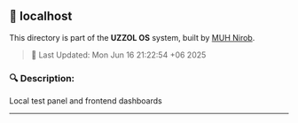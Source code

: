 ## 📁 localhost

This directory is part of the **UZZOL OS** system, built by [MUH Nirob](mailto:uzzolhassan38@gmail.com).

> 📅 Last Updated: Mon Jun 16 21:22:54 +06 2025

### 🔍 Description:
Local test panel and frontend dashboards

---

